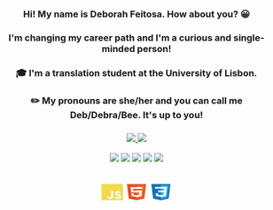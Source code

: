 <div align="center"> 
   <h3> Hi! My name is Deborah Feitosa. How about you? 😀 <h3>
   <h3> I'm changing my career path and I'm a curious and single-minded person! <h3>
   <h3> 🎓 I'm a translation student at the University of Lisbon.<h3>
   <h3>✏️ My pronouns are she/her and you can call me Deb/Debra/Bee. It's up to you! <h3>
 <div>

<div>
  <a href="https://github.com/deborahfeitosa">
  <img height="180em" src="https://github-readme-stats.vercel.app/api?username=deborahfeitosa&show_icons=true&theme=dracula&include_all_commits=true&count_private=true"/>
  <img height="180em" src="https://github-readme-stats.vercel.app/api/top-langs/?username=deborahfeitosa&layout=compact&langs_count=7&theme=dracula"/>
    
</div>
 
 
<div> 
  
  <a href="https://www.instagram.com/deborahjoanny/" target="_blank"><img src="https://img.shields.io/badge/-Instagram-%23E4405F?style=for-the-badge&logo=instagram&logoColor=white" target="_blank"></a>
 	<a href="https://www.twitch.tv/debraven_" target="_blank"><img src="https://img.shields.io/badge/Twitch-9146FF?style=for-the-badge&logo=twitch&logoColor=white" target="_blank"></a>
 <a href="https://discord.com/channels/@somepills" target="_blank"><img src="https://img.shields.io/badge/Discord-7289DA?style=for-the-badge&logo=discord&logoColor=white" target="_blank"></a> 
  <a href = "mailto:joannydeborah@gmail.com"><img src="https://img.shields.io/badge/-Gmail-%23333?style=for-the-badge&logo=gmail&logoColor=white" target="_blank"></a>
  <a href="https://www.linkedin.com/in/d%C3%A9borah-feitosa-812185100/" target="_blank"><img src="https://img.shields.io/badge/-LinkedIn-%230077B5?style=for-the-badge&logo=linkedin&logoColor=white" target="_blank"></a> 
 
 
</div>

   <div style="display: inline_block"><br>
  <img align="center" alt="Rafa-Js" height="30" width="40" src="https://raw.githubusercontent.com/devicons/devicon/master/icons/javascript/javascript-plain.svg">
  <img align="center" alt="Rafa-HTML" height="30" width="40" src="https://raw.githubusercontent.com/devicons/devicon/master/icons/html5/html5-original.svg">
  <img align="center" alt="Rafa-CSS" height="30" width="40" src="https://raw.githubusercontent.com/devicons/devicon/master/icons/css3/css3-original.svg">

</div>

